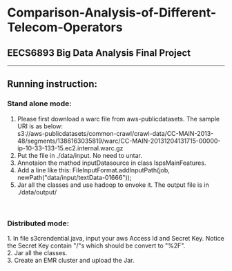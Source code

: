 Comparison-Analysis-of-Different-Telecom-Operators
==================================================

EECS6893 Big Data Analysis Final Project
----
----

<h2>Running instruction: </h2>

<h3>Stand alone mode: </h3>

1. Please first download a warc file from aws-publicdatasets. The sample URI is as below: </br>
s3://aws-publicdatasets/common-crawl/crawl-data/CC-MAIN-2013-48/segments/1386163035819/warc/CC-MAIN-20131204131715-00000-ip-10-33-133-15.ec2.internal.warc.gz</br>
2. Put the file in ./data/input. No need to untar. </br>
3. Annotaion the mathod inputDatasource in class IspsMainFeatures. </br>
4. Add a line like this: FileInputFormat.addInputPath(job, newPath("data/input/textData-01666"));</br>
5. Jar all the classes and use hadoop to envoke it. The output file is in ./data/output/</br>
</br>
<h3>Distributed mode: </h3>
1. In file s3crendential.java, input your aws Access Id and Secret Key. Notice the Secret Key contain "/"s which should be convert to "%2F". </br>
2. Jar all the classes. </br>
3. Create an EMR cluster and upload the Jar. </br>

